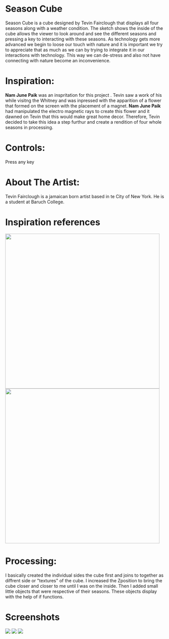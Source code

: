 # Season Cube

Season Cube is a cube designed by Tevin Fairclough that displays all four seasons along with a weather condition. The sketch shows the inside of the cube allows the viewer to look around and see the different seasons and pressing a key to interacting with these seasons. As technology gets more advanced we begin to loose our touch with nature and it is important we try to appreciate that as much as we can by trying to integrate it in our interactions with technology. This way we can de-stress and also not have connecting with nature become an inconvenience. 

<h1>Inspiration:</h1> 
<b>Nam June Paik</b> was an inspritation for this project . Tevin saw a work of his while visitng the Whitney and was inpressed with the apparition of a flower that formed on the screen with the placement of a magnet.<b> Nam June Paik </b>had manipulated the electro magnetic rays to create this flower and it dawned on Tevin that this would make great home decor. Therefore, Tevin decided to take this idea a step furthur and create a rendition of four whole seasons in processing. 


<h1>Controls:</h1> 
Press any key

<h1>About The Artist:</h1> 
Tevin Fairclough is a jamaican born artist based in te City of New York. He is a student at Baruch College. 

<h1>Inspiration references</h1>
<div>
<img src="https://www.webphotosource.net/img/source/unemxmazrw/236x295px/FGC-1841001_O-Christmas-Tree-Musical-Snow-Globe_SSC-10.jpeg" width="489px" height="auto">
<img src="http://www.artnet.com/Magazine/features/samet/Images/samet2-29-3.jpg" width="489px" height="auto">
</div>

<h1>Processing:</h1>
I basically created the individual sides the cube first and joins to together as diffrent side or "textures" of the cube. I increased the Zposition to bring the cube closer and closer to me until I was on the inside. Then I added small little objects that were respective of their seasons. These objects display with the help of if functions. 

<h1>Screenshots</h1>
<img src="https://github.com/telkinmalawi/Season-Cube/blob/master/Screen%20Shot%202018-12-15%20at%2010.59.27%20AM.png" >
<img src="https://github.com/telkinmalawi/Season-Cube/blob/master/Screen%20Shot%202018-12-15%20at%2011.01.17%20AM.png" >
<img src="https://github.com/telkinmalawi/Season-Cube/blob/master/Screen%20Shot%202018-12-15%20at%2011.02.01%20AM.png">
